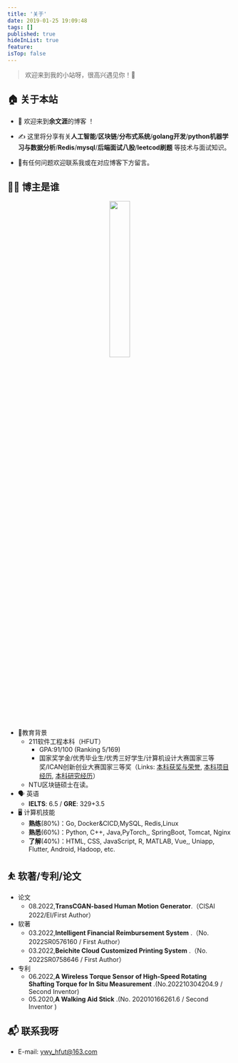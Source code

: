 ```yaml
---
title: '关于'
date: 2019-01-25 19:09:48
tags: []
published: true
hideInList: true
feature: 
isTop: false
---
```

> 欢迎来到我的小站呀，很高兴遇见你！🤝
<meta name="referrer" content="no-referrer"/>


## 🏠 关于本站

* 👏  欢迎来到**余文涯**的博客 ！  

* ✍️  这里将分享有关**人工智能**/**区块链**/**分布式系统**/**golang开发**/**python机器学习与数据分析**/**Redis**/**mysql**/**后端面试八股**/**leetcod刷题** 等技术与面试知识。

* 🙏有任何问题欢迎联系我或在对应博客下方留言。

## 👨‍💻 博主是谁

<div align="center">
<img src=https://gitee.com/yushen611/img/raw/master/%E8%93%9D%E5%BA%95%E4%B8%80%E5%AF%B8%E8%AF%81%E4%BB%B6%E7%85%A7.jpg width=30% />
</div>

* 🚩教育背景
  * 211软件工程本科（HFUT）
    * GPA:91/100 (Ranking 5/169)
    * 国家奖学金/优秀毕业生/优秀三好学生/计算机设计大赛国家三等奖/ICAN创新创业大赛国家三等奖（Links: [本科获奖与荣誉](https://yushen611.github.io/post/about-Awards-Honor "本科赛事荣誉获奖20+"), [本科项目经历](https://yushen611.github.io/post/about-project "本科参与过软件、机械与自动化项目的开发"), [本科研究经历](https://yushen611.github.io/post/about-research "本科参与过ML/DL in CV,NLP方面的研究")） 
  * NTU区块链硕士在读。
* 🗣️ 英语
  * **IELTS**: 6.5 / **GRE**: 329+3.5
* 🖥️ 计算机技能
  * **熟练**(80%)：Go,  Docker&CICD,MySQL, Redis,Linux
  * **熟悉**(60%)：Python, C++, Java,PyTorch,, SpringBoot, Tomcat, Nginx
  * **了解**(40%)：HTML, CSS, JavaScript, R, MATLAB, Vue,, Uniapp, Flutter, Android, Hadoop, etc.

## ⛹ 软著/专利/论文

* 论文
  * 08.2022,**TransCGAN-based Human Motion Generator**.（CISAI 2022/EI/First Author）
* 软著
  * 03.2022,**Intelligent Financial Reimbursement System** .（No. 2022SR0576160 / First Author）
  * 03.2022,**Beichite Cloud Customized Printing System** .（No. 2022SR0758646 / First Author）
* 专利
  * 06.2022,**A Wireless Torque Sensor of High-Speed Rotating Shafting Torque for In Situ Measurement** .(No.202210304204.9 / Second Inventor)
  * 05.2020,**A Walking Aid Stick** .(No. 202010166261.6 / Second Inventor  )



## 📬 联系我呀

* E-mail</u>: ywy_hfut@163.com
